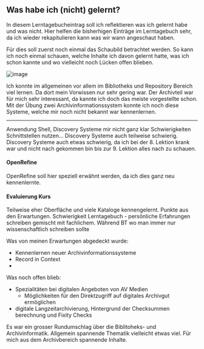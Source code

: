 ## Was habe ich (nicht) gelernt?

In diesem Lerntagebucheintrag soll ich reflektieren was ich gelernt habe und was nicht. Hier helfen die bisherhigen Einträge im Lerntagebuch sehr, da ich wieder rekapitulieren kann was wir wann angeschaut haben.

Für dies soll zuerst noch einmal das Schaubild betrachtet werden. So kann ich noch einmal schauen, welche Inhalte ich davon gelernt hatte, was ich schon kannte und wo vielleicht noch Lücken offen blieben.

![image](https://github.com/blaettmartin/Lerntagebuch_BAIN/assets/90840517/73ce5e3d-f7f0-4a61-9620-91a4b0c85648)


Ich konnte im allgemeinen vor allem im Bibliotheks und Repository Bereich viel lernen. Da dort mein Vorwissen nur sehr gering war. Der Archivteil war für mich sehr interessant, da kannte ich doch das meiste vorgestellte schon. Mit der Übung zwei Archivinformationssystem konnte ich noch diese Systeme, welche mir noch nicht bekannt war kennenlernen.

______________________________________
 Anwendung Shell, Discovery Systeme mir nicht ganz klar
 Schwierigkeiten Schnittstellen nutzen... Discovery Systeme auch teilweise schwierig. Discovery Systeme auch etwas schwierig, da ich bei der 8. Lektion krank war und nicht nach gekommen bin bis zur 9. Lektion alles nach zu schauen.

#### OpenRefine
OpenRefine soll hier speziell erwähnt werden, da ich dies ganz neu kennenlernte.

#### Evaluierung Kurs
Teilweise eher Oberfläche und viele Kataloge kennengelernt.
Punkte aus den Erwartungen. Schwierigkeit Lerntagebuch - persönliche Erfahrungen schreiben gemischt mit fachlichem. Während BT wo man immer nur wissenschaftlich schreiben sollte

Was von meinen Erwartungen abgedeckt wurde: 
- Kennenlernen neuer Archivinformationssysteme
- Record in Context
- 


Was noch offen blieb:
- Spezialitäten bei digitalen Angeboten von AV Medien
  - Möglichkeiten für den Direktzugriff auf digitales Archivgut ermöglichen 
- digitale Langzeitarchivierung, Hintergrund der Checksummen berechnung und Fixity Checks

Es war ein grosser Rundumschlag über die Biblitoheks- und Archivinformatik. Allgemein spannende Thematik vielleicht etwas viel. Für mich aus dem Archivbereich spannende Inhalte.

